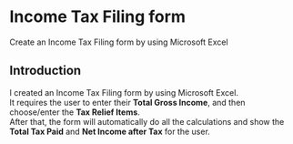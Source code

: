 # Income Tax Filing form
Create an Income Tax Filing form by using Microsoft Excel

## Introduction
I created an Income Tax Filing form by using Microsoft Excel.  
It requires the user to enter their **Total Gross Income**, and then choose/enter the **Tax Relief Items**.  
After that, the form will automatically do all the calculations and show the **Total Tax Paid** and **Net Income after Tax** for the user.
